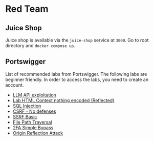 # Red Team

## Juice Shop

Juice shop is available via the `juice-shop` service at `3000`. Go to root directory and `docker compose up`.

## Portswigger

List of recommended labs from Portswigger. The following labs are beginner friendly. In order to access the labs, you need to create an account.

- [LLM API exploitation](https://portswigger.net/web-security/llm-attacks/lab-exploiting-llm-apis-with-excessive-agency)
- [Lab HTML Context nothing encoded (Reflected)](https://portswigger.net/web-security/cross-site-scripting/reflected/lab-html-context-nothing-encoded)
- [SQL Injection](https://portswigger.net/web-security/sql-injection/lab-retrieve-hidden-data)
- [CSRF - No defenses](https://portswigger.net/web-security/csrf/lab-no-defenses)
- [SSRF Basic](https://portswigger.net/web-security/ssrf/lab-basic-ssrf-against-localhost)
- [File Path Traversal](https://portswigger.net/web-security/file-path-traversal/lab-simple)
- [2FA Simple Bypass](https://portswigger.net/web-security/authentication/multi-factor/lab-2fa-simple-bypass)
- [Origin Reflection Attack](https://portswigger.net/web-security/cors/lab-basic-origin-reflection-attack)